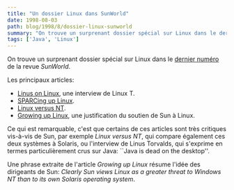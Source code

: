 ```yaml
---
title: "Un dossier Linux dans SunWorld"
date: 1998-08-03
path: blog/1998/8/dossier-linux-sunworld
summary: "On trouve un surprenant dossier spécial sur Linux dans le dernier numéro de la revue SunWorld."
tags: ['Java', 'Linux']
---
```


<P>
On trouve un surprenant dossier spécial sur Linux dans le
<A HREF="http://www.sunworld.com/">dernier numéro</A> de la revue
<EM>SunWorld</EM>.
</P>

<P>
Les principaux articles:
</P>

<UL>

<LI><A HREF="http://www.sunworld.com/sunworldonline/swol-08-1998/swol-08-torvalds.html">Linus
on Linux</A>, une interview de Linux T.
<LI><A HREF="http://www.sunworld.com/sunworldonline/swol-08-1998/swol-08-linuxsparc.html">SPARCing
up Linux</A>.
<LI><A HREF="http://www.sunworld.com/sunworldonline/swol-08-1998/swol-08-linuxvnt.html">Linux
versus NT</A>.
<LI><A HREF="http://www.sunworld.com/sunworldonline/swol-08-1998/swol-08-linux.html">Growing
up Linux</A>, une justification du soutien de Sun à Linux.
</UL>

<P>
Ce qui est remarquable, c'est que certains de ces articles sont très
critiques vis-à-vis de Sun, par exemple <EM>Linux versus NT</EM>,
qui compare également ces deux systèmes à Solaris, ou l'interview de
Linus Torvalds, qui s'exprime en termes particulièrement crus sur Java:
``Java is dead on the desktop''.
</P>

<P>
Une phrase extraite de l'article <EM>Growing up Linux</EM> résume l'idée
des dirigeants de Sun: <EM>Clearly Sun views Linux as a greater threat
to Windows NT than to its own Solaris operating system</EM>.
</P>


